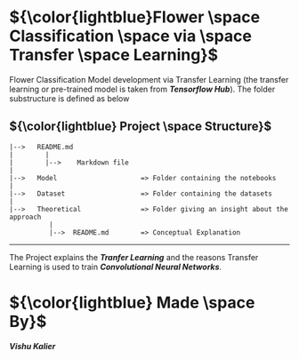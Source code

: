# ${\color{lightblue}Flower \space Classification \space via \space Transfer \space Learning}$
Flower Classification Model development via Transfer Learning (the transfer learning or pre-trained model is taken from <b><i>Tensorflow Hub</b></i>).
The folder substructure is defined as below

## ${\color{lightblue} Project \space Structure}$
    
    |-->   README.md
    |        |
    |        |-->    Markdown file
    |
    |-->   Model                     => Folder containing the notebooks
    |
    |-->   Dataset                   => Folder containing the datasets
    |
    |-->   Theoretical               => Folder giving an insight about the approach
              |
              |-->  README.md        => Conceptual Explanation
    
------

The Project explains the <b><i>Tranfer Learning</i></b> and the reasons Transfer Learning is used to train <b><i>Convolutional Neural Networks</i></b>.

# ${\color{lightblue} Made \space By}$
<b><i>Vishu Kalier

